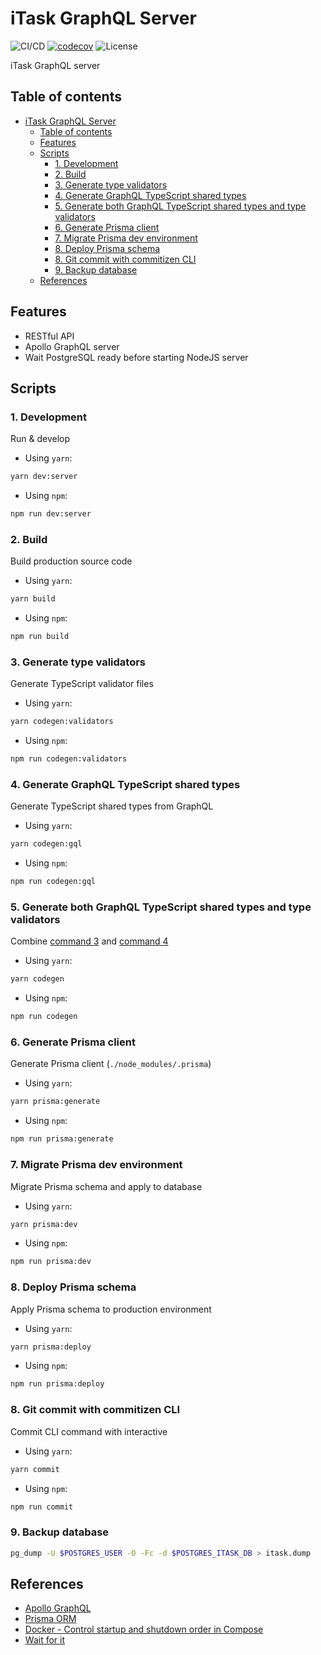 # iTask GraphQL Server

![CI/CD](https://github.com/phatnguyenuit/itask-server/workflows/CI/badge.svg)
[![codecov](https://codecov.io/gh/phatnguyenuit/itask-server/branch/master/graph/badge.svg?token=0JzRGxgu6c)](https://codecov.io/gh/phatnguyenuit/itask-server)
![License](https://img.shields.io/github/license/phatnguyenuit/itask-server)

iTask GraphQL server

## Table of contents
- [iTask GraphQL Server](#itask-graphql-server)
  - [Table of contents](#table-of-contents)
  - [Features](#features)
  - [Scripts](#scripts)
    - [1. Development](#1-development)
    - [2. Build](#2-build)
    - [3. Generate type validators](#3-generate-type-validators)
    - [4. Generate GraphQL TypeScript shared types](#4-generate-graphql-typescript-shared-types)
    - [5. Generate both GraphQL TypeScript shared types and type validators](#5-generate-both-graphql-typescript-shared-types-and-type-validators)
    - [6. Generate Prisma client](#6-generate-prisma-client)
    - [7. Migrate Prisma dev environment](#7-migrate-prisma-dev-environment)
    - [8. Deploy Prisma schema](#8-deploy-prisma-schema)
    - [8. Git commit with commitizen CLI](#8-git-commit-with-commitizen-cli)
    - [9. Backup database](#9-backup-database)
  - [References](#references)

## Features

- RESTful API
- Apollo GraphQL server
- Wait PostgreSQL ready before starting NodeJS server


## Scripts

### 1. Development

Run & develop

- Using `yarn`:


```sh
yarn dev:server
```

- Using `npm`:


```sh
npm run dev:server
```

### 2. Build

Build production source code

- Using `yarn`:


```sh
yarn build
```

- Using `npm`:


```sh
npm run build
```
### 3. Generate type validators

Generate TypeScript validator files

- Using `yarn`:


```sh
yarn codegen:validators
```

- Using `npm`:


```sh
npm run codegen:validators
```

### 4. Generate GraphQL TypeScript shared types

Generate TypeScript shared types from GraphQL

- Using `yarn`:


```sh
yarn codegen:gql
```

- Using `npm`:


```sh
npm run codegen:gql
```

### 5. Generate both GraphQL TypeScript shared types and type validators

Combine [command 3](#3-generate-type-validators) and [command 4](#4-generate-graphql-typescript-shared-types)

- Using `yarn`:


```sh
yarn codegen
```

- Using `npm`:


```sh
npm run codegen
```

### 6. Generate Prisma client

Generate Prisma client (`./node_modules/.prisma`)

- Using `yarn`:


```sh
yarn prisma:generate
```

- Using `npm`:


```sh
npm run prisma:generate
```

### 7. Migrate Prisma dev environment

Migrate Prisma schema and apply to database

- Using `yarn`:


```sh
yarn prisma:dev
```

- Using `npm`:


```sh
npm run prisma:dev
```

### 8. Deploy Prisma schema

Apply Prisma schema to production environment

- Using `yarn`:


```sh
yarn prisma:deploy
```

- Using `npm`:


```sh
npm run prisma:deploy
```

### 8. Git commit with commitizen CLI

Commit CLI command with interactive

- Using `yarn`:


```sh
yarn commit
```

- Using `npm`:


```sh
npm run commit
```

### 9. Backup database

```sh
pg_dump -U $POSTGRES_USER -O -Fc -d $POSTGRES_ITASK_DB > itask.dump
```

## References

- [Apollo GraphQL](https://www.apollographql.com/docs/)
- [Prisma ORM](https://www.prisma.io/docs/getting-started/)
- [Docker - Control startup and shutdown order in Compose](https://docs.docker.com/compose/startup-order/)
- [Wait for it](https://github.com/vishnubob/wait-for-it)